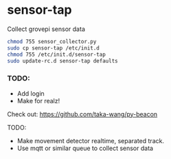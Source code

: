# sensor-tap
Collect grovepi sensor data


```bash
chmod 755 sensor_collector.py
sudo cp sensor-tap /etc/init.d
chmod 755 /etc/init.d/sensor-tap
sudo update-rc.d sensor-tap defaults
```

### TODO:
- Add login
- Make for realz!

Check out:
https://github.com/taka-wang/py-beacon

TODO:
- Make movement detector realtime, separated track.
- Use mqtt or similar queue to collect sensor data